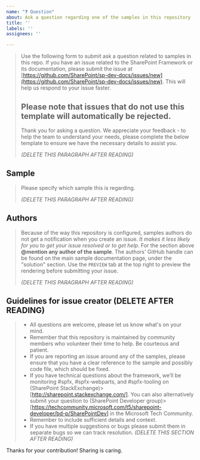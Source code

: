 ```yaml
---
name: "❓ Question"
about: Ask a question regarding one of the samples in this repository
title: ''
labels: ''
assignees: ''

---
```


> Use the following form to submit ask a question related to samples in this repo. If you have an issue related to the SharePoint Framework or its documentation, please submit the issue at [https://github.com/SharePoint/sp-dev-docs/issues/new](https://github.com/SharePoint/sp-dev-docs/issues/new). This will help us respond to your issue faster.
> 
> Please note that issues that do not use this template will automatically be rejected.
> ----
> 
> Thank you for asking a question. We appreciate your feedback - to help the team to understand your needs, please complete the below template to ensure we have the necessary details to assist you.
> 
> _(DELETE THIS PARAGRAPH AFTER READING)_

## Sample

> Please specify which sample this is regarding.
> 
> _(DELETE THIS PARAGRAPH AFTER READING)_

## Authors

> Because of the way this repository is configured, samples authors do not get a notification when you create an issue. *It makes it less likely for you to get your issue resolved or to get help*. For the section above **@mention any author of the sample**. The authors' GitHub handle can be found on the main sample documentation page, under the "solution" section. Use the `PREVIEW` tab at the top right to preview the rendering before submitting your issue.
> 
> _(DELETE THIS PARAGRAPH AFTER READING)_


## Guidelines for issue creator (DELETE AFTER READING)

> - All questions are welcome, please let us know what's on your mind.
> - Remember that this repository is maintained by community members who volunteer their time to help. Be courteous and patient.
> - If you are reporting an issue around any of the samples, please ensure that you have a clear reference to the sample and possibly code file, which should be fixed.
> - If you have technical questions about the framework, we’ll be monitoring #spfx, #spfx-webparts, and #spfx-tooling on (SharePoint StackExchange)> [http://sharepoint.stackexchange.com/]. You can also alternatively submit your question to (SharePoint Developer group)> [https://techcommunity.microsoft.com/t5/sharepoint-developer/bd-p/SharePointDev] in the Microsoft Tech Community.
> - Remember to include sufficient details and context.
> - If you have multiple suggestions or bugs please submit them in separate bugs so we can track resolution.
> _(DELETE THIS SECTION AFTER READING)_

Thanks for your contribution! Sharing is caring.
